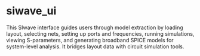 # siwave_ui
This SIwave interface guides users through model extraction by loading layout, selecting nets, setting up ports and frequencies, running simulations, viewing S-parameters, and generating broadband SPICE models for system-level analysis. It bridges layout data with circuit simulation tools.

